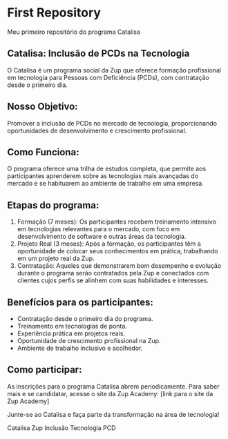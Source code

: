 # First Repository
Meu primeiro repositório do programa Catalisa

## Catalisa: Inclusão de PCDs na Tecnologia
O Catalisa é um programa social da Zup que oferece formação profissional em tecnologia para Pessoas com Deficiência (PCDs), com contratação desde o primeiro dia.

## Nosso Objetivo:
Promover a inclusão de PCDs no mercado de tecnologia, proporcionando oportunidades de desenvolvimento e crescimento profissional.

## Como Funciona:
O programa oferece uma trilha de estudos completa, que permite aos participantes aprenderem sobre as tecnologias mais avançadas do mercado e se habituarem ao ambiente de trabalho em uma empresa.

## Etapas do programa:
1. Formação (7 meses): Os participantes recebem treinamento intensivo em tecnologias relevantes para o mercado, com foco em desenvolvimento de software e outras áreas da tecnologia.
2. Projeto Real (3 meses): Após a formação, os participantes têm a oportunidade de colocar seus conhecimentos em prática, trabalhando em um projeto real da Zup.
3. Contratação: Aqueles que demonstrarem bom desempenho e evolução durante o programa serão contratados pela Zup e conectados com clientes cujos perfis se alinhem com suas habilidades e interesses.

## Benefícios para os participantes:
* Contratação desde o primeiro dia do programa.
* Treinamento em tecnologias de ponta.
* Experiência prática em projetos reais.
* Oportunidade de crescimento profissional na Zup.
* Ambiente de trabalho inclusivo e acolhedor.

## Como participar:
As inscrições para o programa Catalisa abrem periodicamente. Para saber mais e se candidatar, acesse o site da Zup Academy: [link para o site da Zup Academy]

Junte-se ao Catalisa e faça parte da transformação na área de tecnologia!

Catalisa  Zup  Inclusão  Tecnologia  PCD